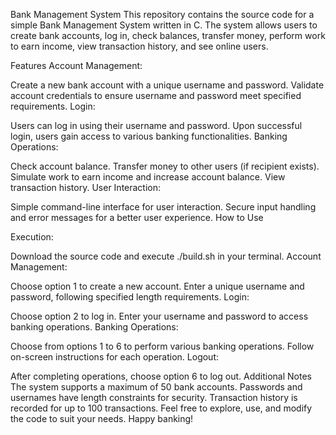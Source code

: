
Bank Management System
This repository contains the source code for a simple Bank Management System written in C. The system allows users to create bank accounts, log in, check balances, transfer money, perform work to earn income, view transaction history, and see online users.

Features
Account Management:

Create a new bank account with a unique username and password.
Validate account credentials to ensure username and password meet specified requirements.
Login:

Users can log in using their username and password.
Upon successful login, users gain access to various banking functionalities.
Banking Operations:

Check account balance.
Transfer money to other users (if recipient exists).
Simulate work to earn income and increase account balance.
View transaction history.
User Interaction:

Simple command-line interface for user interaction.
Secure input handling and error messages for a better user experience.
How to Use



Execution:

Download the source code and execute ./build.sh in your terminal.
Account Management:

Choose option 1 to create a new account.
Enter a unique username and password, following specified length requirements.
Login:

Choose option 2 to log in.
Enter your username and password to access banking operations.
Banking Operations:

Choose from options 1 to 6 to perform various banking operations.
Follow on-screen instructions for each operation.
Logout:

After completing operations, choose option 6 to log out.
Additional Notes
The system supports a maximum of 50 bank accounts.
Passwords and usernames have length constraints for security.
Transaction history is recorded for up to 100 transactions.
Feel free to explore, use, and modify the code to suit your needs. Happy banking!

